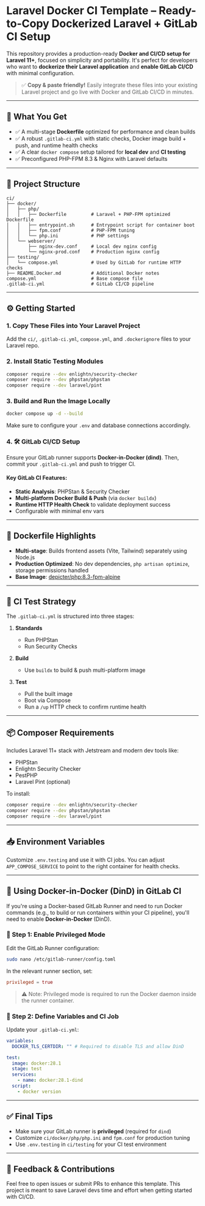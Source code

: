 # Laravel Docker CI Template – Ready-to-Copy Dockerized Laravel + GitLab CI Setup

This repository provides a production-ready **Docker and CI/CD setup for Laravel 11+**, focused on simplicity and portability. It's perfect for developers who want to **dockerize their Laravel application** and **enable GitLab CI/CD** with minimal configuration.

> ✅ **Copy & paste friendly!** Easily integrate these files into your existing Laravel project and go live with Docker and GitLab CI/CD in minutes.

---

## 🧱 What You Get

- ✅ A multi-stage **Dockerfile** optimized for performance and clean builds
- ✅ A robust `.gitlab-ci.yml` with static checks, Docker image build + push, and runtime health checks
- ✅ A clear `docker compose` setup tailored for **local dev** and **CI testing**
- ✅ Preconfigured PHP-FPM 8.3 & Nginx with Laravel defaults

---

## 📁 Project Structure

```
ci/
├── docker/
│   ├── php/
│   │   ├── Dockerfile         # Laravel + PHP-FPM optimized Dockerfile
│   │   ├── entrypoint.sh      # Entrypoint script for container boot
│   │   ├── fpm.conf           # PHP-FPM tuning
│   │   └── php.ini            # PHP settings
│   └── webserver/
│       ├── nginx-dev.conf     # Local dev nginx config
│       └── nginx-prod.conf    # Production nginx config
├── testing/
│   └── compose.yml            # Used by GitLab for runtime HTTP checks
├── README.Docker.md           # Additional Docker notes
compose.yml                    # Base compose file
.gitlab-ci.yml                 # GitLab CI/CD pipeline
```

---

## ⚙️ Getting Started

### 1. Copy These Files into Your Laravel Project

Add the `ci/`, `.gitlab-ci.yml`, `compose.yml`, and `.dockerignore` files to your Laravel repo.


### 2. Install Static Testing Modules

```bash
composer require --dev enlightn/security-checker
composer require --dev phpstan/phpstan
composer require --dev laravel/pint
```

### 3. Build and Run the Image Locally

```bash
docker compose up -d --build
```

Make sure to configure your `.env` and database connections accordingly.


### 4. 🛠️ GitLab CI/CD Setup

Ensure your GitLab runner supports **Docker-in-Docker (dind)**. Then, commit your `.gitlab-ci.yml` and push to trigger CI.

#### Key GitLab CI Features:

- **Static Analysis**: PHPStan & Security Checker
- **Multi-platform Docker Build & Push** (via `docker buildx`)
- **Runtime HTTP Health Check** to validate deployment success
- Configurable with minimal env vars

---

## 🐘 Dockerfile Highlights

- **Multi-stage**: Builds frontend assets (Vite, Tailwind) separately using Node.js
- **Production Optimized**: No dev dependencies, `php artisan optimize`, storage permissions handled
- **Base Image**: [depicter/php:8.3-fpm-alpine](https://hub.docker.com/r/depicter/php)

---

## 🧪 CI Test Strategy

The `.gitlab-ci.yml` is structured into three stages:

1. **Standards**
    - Run PHPStan
    - Run Security Checks

2. **Build**
    - Use `buildx` to build & push multi-platform image

3. **Test**
    - Pull the built image
    - Boot via Compose
    - Run a `/up` HTTP check to confirm runtime health

---

## 📦 Composer Requirements

Includes Laravel 11+ stack with Jetstream and modern dev tools like:

- PHPStan
- Enlightn Security Checker
- PestPHP
- Laravel Pint (optional)

To install:
```bash
composer require --dev enlightn/security-checker
composer require --dev phpstan/phpstan
composer require --dev laravel/pint
```

---

## 📥 Environment Variables

Customize `.env.testing` and use it with CI jobs. You can adjust `APP_COMPOSE_SERVICE` to point to the right container for health checks.

---

## 🐳 Using Docker-in-Docker (DinD) in GitLab CI

If you're using a Docker-based GitLab Runner and need to run Docker commands (e.g., to build or run containers within your CI pipeline), you'll need to enable **Docker-in-Docker** (DinD).

### 🔧 Step 1: Enable Privileged Mode

Edit the GitLab Runner configuration:

```bash
sudo nano /etc/gitlab-runner/config.toml
```

In the relevant runner section, set:

```toml
privileged = true
```

> ⚠️ Note: Privileged mode is required to run the Docker daemon inside the runner container.

### 📄 Step 2: Define Variables and CI Job

Update your `.gitlab-ci.yml`:

```yaml
variables:
  DOCKER_TLS_CERTDIR: "" # Required to disable TLS and allow DinD

test:
  image: docker:28.1
  stage: test
  services:
    - name: docker:28.1-dind
  script:
    - docker version
```
---

## ✅ Final Tips

- Make sure your GitLab runner is **privileged** (required for `dind`)
- Customize `ci/docker/php/php.ini` and `fpm.conf` for production tuning
- Use `.env.testing` in `ci/testing` for your CI test environment

---

## 💬 Feedback & Contributions

Feel free to open issues or submit PRs to enhance this template. This project is meant to save Laravel devs time and effort when getting started with CI/CD.
